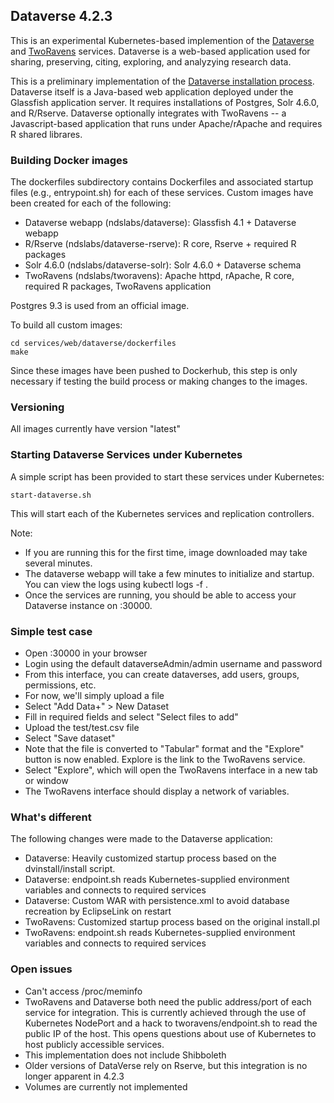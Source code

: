 ## Dataverse 4.2.3

This is an experimental Kubernetes-based implemention of the [Dataverse](http://dataverse.org/) and [TwoRavens](http://datascience.iq.harvard.edu/about-tworavens) services. Dataverse is a web-based application used for sharing, preserving, citing, exploring, and analyzying research data. 

This is a preliminary implementation of the [Dataverse installation process](http://guides.dataverse.org/en/latest/installation/). Dataverse itself is a Java-based web application deployed under the Glassfish application server. It requires installations of Postgres, Solr 4.6.0, and R/Rserve. Dataverse optionally integrates with TwoRavens -- a Javascript-based application that runs under Apache/rApache and requires R shared librares.

### Building Docker images
The dockerfiles subdirectory contains Dockerfiles and associated startup files (e.g., entrypoint.sh) for each of these services. Custom images have been created for each of the following:

* Dataverse webapp (ndslabs/dataverse): Glassfish 4.1 + Dataverse webapp
* R/Rserve (ndslabs/dataverse-rserve): R core, Rserve + required R packages
* Solr 4.6.0 (ndslabs/dataverse-solr): Solr 4.6.0 + Dataverse schema
* TwoRavens (ndslabs/tworavens): Apache httpd, rApache, R core, required R packages, TwoRavens application

Postgres 9.3 is used from an official image. 

To build all custom images:
```
cd services/web/dataverse/dockerfiles
make 
```

Since these images have been pushed to Dockerhub, this step is only necessary if testing the build process or making changes to the images.


### Versioning
All images currently have version "latest"

### Starting Dataverse Services under Kubernetes

A simple script has been provided to start these services under Kubernetes:

```
start-dataverse.sh
```
This will start each of the Kubernetes services and replication controllers.

Note:
* If you are running this for the first time, image downloaded may take several minutes. 
* The dataverse webapp will take a few minutes to initialize and startup.  You can view the logs using kubectl logs -f <dataverse-rc-pod>.
* Once the services are running, you should be able to access your Dataverse instance on <host>:30000. 

### Simple test case
* Open <host>:30000 in your browser
* Login using the default dataverseAdmin/admin username and password
* From this interface, you can create dataverses, add users, groups, permissions, etc. 
* For now, we'll simply upload a file
* Select "Add Data+" > New Dataset
* Fill in required fields and select "Select files to add"
* Upload the test/test.csv file
* Select "Save dataset"
* Note that the file is converted to "Tabular" format and the "Explore" button is now enabled. Explore is the link to the TwoRavens service.
* Select "Explore", which will open the TwoRavens interface in a new tab or window
* The TwoRavens interface should display a network of variables.




### What's different
The following changes were made to the Dataverse application:
* Dataverse: Heavily customized startup process based on the dvinstall/install script.
* Dataverse: endpoint.sh reads Kubernetes-supplied environment variables and connects to required services
* Dataverse: Custom WAR with persistence.xml to avoid database recreation by EclipseLink on restart
* TwoRavens: Customized startup process based on the original install.pl
* TwoRavens: endpoint.sh reads Kubernetes-supplied environment variables and connects to required services


### Open issues
* Can't access /proc/meminfo
* TwoRavens and Dataverse both need the public address/port of each service for integration.  This is currently achieved through the use of Kubernetes NodePort and a hack to tworavens/endpoint.sh to read the public IP of the host. This opens questions about use of Kubernetes to host publicly accessible services.
* This implementation does not include Shibboleth
* Older versions of DataVerse rely on Rserve, but this integration is no longer apparent in 4.2.3
* Volumes are currently not implemented

